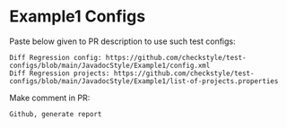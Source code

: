 # Example1 Configs
Paste below given to PR description to use such test configs:
```
Diff Regression config: https://github.com/checkstyle/test-configs/blob/main/JavadocStyle/Example1/config.xml
Diff Regression projects: https://github.com/checkstyle/test-configs/blob/main/JavadocStyle/Example1/list-of-projects.properties
```
Make comment in PR:
```
Github, generate report
```
